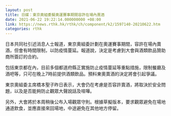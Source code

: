 ```yaml
---
layout: post
title: 日媒：東京奧組委擬奧運賽事期間容許在場內賣酒
date: 2021-06-22 19:22:14.000000000 +08:00
link: https://news.rthk.hk/rthk/ch/component/k2/1597140-20210622.htm
categories: rthk
---
```


日本共同社引述消息人士報道，東京奧組委計劃在奧運賽事期間，容許在場內賣酒，但會有時間限制，以防疫情蔓延。報道說，決定是考慮到大會與酒類飲品贊助商所簽訂的合約。

包括東京都在內，目前多個都道府縣正實施防止疫情蔓延等重點措施，限制餐廳及酒吧等，只可在晚上7時前提供酒類飲品。預料東奧賣酒的決定將會引起爭議。

東京奧組委主席橋本聖子昨日表示，大會仍在考慮是否容許賣酒，將取決於安全問題，以及是否能夠防止觀眾大聲說話及喧嘩。

另外，大會將於本周稍後公布入場觀眾守則。根據草擬版本，要求觀眾避免在場地通道飲食，並應直接來回場地，中途避免在其他地方停留。
